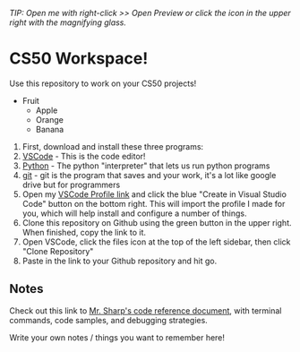 *TIP: Open me with right-click >> Open Preview or click the icon in the upper right with the magnifying glass.*

# CS50 Workspace!

Use this repository to work on your CS50 projects!

* Fruit
  * Apple
  * Orange
  * Banana

1. First, download and install these three programs:
  1. [VSCode](https://code.visualstudio.com/download) - This is the code editor!
  2. [Python](https://www.python.org/downloads/macos/) - The python "interpreter" that lets us run python programs
  3. [git](https://sourceforge.net/projects/git-osx-installer/) - git is the program that saves and your work, it's a lot like google drive but for programmers
2. Open my [VSCode Profile link](https://vscode.dev/editor/profile/github/f243a61bd1b32fec27547e1ab25e24cb) and click the blue "Create in Visual Studio Code" button on the bottom right. This will import the profile I made for you, which will help install and configure a number of things.
3. Clone this repository on Github using the green button in the upper right. When finished, copy the link to it.
4. Open VSCode, click the files icon at the top of the left sidebar, then click "Clone Repository"
5. Paste in the link to your Github repository and hit go.

## Notes

Check out this link to [Mr. Sharp's code reference document](https://github.com/mrsharp-milken/AP-CS-Principles/blob/main/README.md), with terminal commands, code samples, and debugging strategies.

Write your own notes / things you want to remember here!
